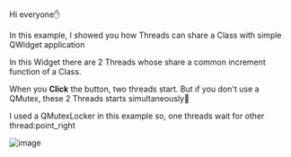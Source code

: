 Hi everyone:hand:

In this example, I showed you how Threads can share a Class with simple QWidget application

In this Widget there are 2 Threads whose share a common increment function of a Class. 

When you **Click** the button, two threads start. But ıf you don't use a QMutex, these 2 Threads starts simultaneously:anger: 

I used a QMutexLocker in this example so, one threads wait for other thread:point_right 

![image](https://user-images.githubusercontent.com/91613858/219558962-f3ea0561-bd18-4eec-ad8b-49465c2314aa.png)
